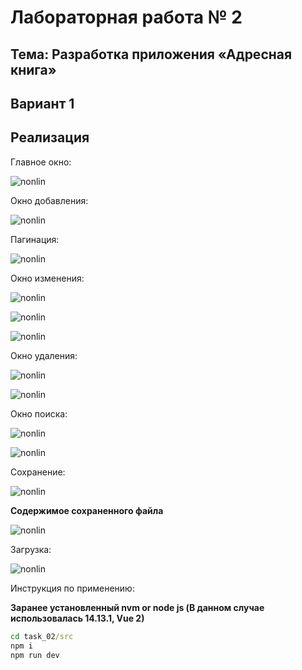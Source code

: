 # Лабораторная работа № 2

## Тема: Разработка приложения «Адресная книга»

## Вариант 1

## Реализация

Главное окно:
   
   ![nonlin](images/main_window.png)

Окно добавления:
   
   ![nonlin](images/add_window.png)

Пагинация:
   
   ![nonlin](images/pagination.png)

Окно изменения:
   
   ![nonlin](images/edit_window_part1.png)
   
   ![nonlin](images/edit_window_alert.png)
   
   ![nonlin](images/edit_window_part2.png)

Окно удаления:
   
   ![nonlin](images/remove_window.png)
   
   ![nonlin](images/remove_window_alert.png)

Окно поиска:
   
   ![nonlin](images/find_window.png)
   
   ![nonlin](images/find_window_alert.png)

Сохранение:
   
   ![nonlin](images/save_alert.png)
   
   **Содержимое сохраненного файла**
   
   ![nonlin](images/save_result.png)

Загрузка:
   
   ![nonlin](images/load_window.png)

Инструкция по применению:

**Заранее установленный nvm or node js (В данном случае использовалась 14.13.1, Vue 2)**

```cmd
cd task_02/src
npm i
npm run dev
